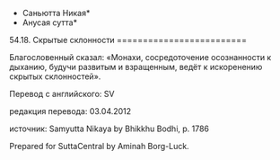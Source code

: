 * Саньютта Никая*
* Анусая сутта*

54\.18\. Скрытые склонности
\=\=\=\=\=\=\=\=\=\=\=\=\=\=\=\=\=\=\=\=\=\=\=\=\=

Благословенный сказал: «Монахи, сосредоточение осознанности к дыханию, будучи развитым и взращенным, ведёт к искоренению скрытых склонностей»\.

Перевод с английского: SV

редакция перевода: 03\.04\.2012

источник: Samyutta Nikaya by Bhikkhu Bodhi, p\. 1786

Prepared for SuttaCentral by Aminah Borg\-Luck\.